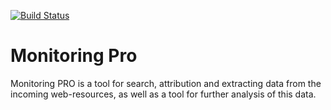 [![Build Status](https://travis-ci.org/data4society/mpro.svg?branch=master)](https://travis-ci.org/data4society/mpro)

# Monitoring Pro

Monitoring PRO is a tool for search, attribution and extracting data from the incoming web-resources, as well as a tool for further analysis of this data.